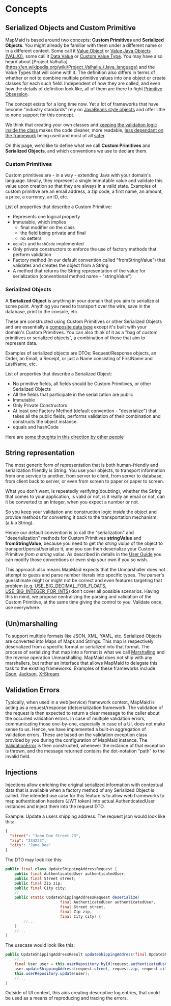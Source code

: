 # Concepts

## Serialized Objects and Custom Primitive
MapMaid is based around two concepts: **Custom Primitives** and **Serialized Objects**.
You might already be familiar with them under a different name or in a different context.
Some call it [Value Object](http://wiki.c2.com/?ValueObject) or 
[Value Java Objects (VALJO)](https://blog.joda.org/2014/03/valjos-value-java-objects.html),
some call it [Data Value](https://refactoring.guru/replace-data-value-with-object) or [Custom Value Type](https://en.wikipedia.org/wiki/Value_object#Java).
You may have also heard about [Project Valhalla](https://en.wikipedia.org/wiki/Project_Valhalla_(Java_language) and the Value Types that will come with it.
The definition also differs in terms of whether or not to combine multiple primitive values into one object or create classes for each such field. 
Independent of how they are called, and even how the details of definition look like, all of them are there to fight [Primitive Obsession](https://blog.ploeh.dk/2011/05/25/DesignSmellPrimitiveObsession/).

The concept exists for a long time now. Yet a lot of frameworks that have become "industry standards" rely on [JavaBeans style objects]((http://www.javapractices.com/topic/TopicAction.do?Id=84)) and offer little to none support for this concept.

We think that creating your own classes and
[keeping the validation logic inside the class](https://enterprisecraftsmanship.com/2017/08/07/always-valid-vs-not-always-valid-domain-model/)
makes the code cleaner, more readable, [less dependant on the framework](https://blog.cleancoder.com/uncle-bob/2014/05/11/FrameworkBound.html) being used and most of
all [safer](10_DomainDrivenSecurity.md). 

On this page, we'd like to define what we call **Custom Primitives** and **Serialized Objects**, and which conventions we use to declare them. 

### Custom Primitives

Custom primitives are - in a way - extending Java with your domain's language.
Ideally, they represent a single immutable value and validate this value upon creation so that they are always in a valid state.
Examples of custom primitive are an email address, a zip code, a first name, an amount, a price, a currency, an ID, etc. 

List of properties that describe a Custom Primitive:

* Represents one logical property
* Immutable, which implies
    * final modifier on the class
    * the field being private and final
    * no setters
* `equals` and `hashCode` implemented 
* Only private constructors to enforce the use of factory methods that perform validation 
* Factory method (in our default convention called "fromStringValue") that validates and creates the object from a String
* A method that returns the String representation of the value for serialization (conventional method name - "stringValue")

### Serialized Objects

A **Serialized Object** is anything in your domain that you aim to serialize at some point.
Anything you need to transport over the wire, save in the database, print to the console, etc. 

These are constructed using Custom Primitives or other Serialized Objects and are essentially a [composite data type](https://en.wikipedia.org/wiki/Composite_data_type) except it's built with your domain's Custom Primitives. 
You can also think of it as a "bag of custom primitives or serialized objects", a combination of those that aim to represent data. 

Examples of serialized objects are DTOs: Request/Response objects, an Order, an Email, a Receipt, or just a Name consisting of FirstName and LastName, etc.     

List of properties that describe a Serialized Object:

* No primitive fields, all fields should be Custom Primitives, or other Serialized Objects
* All the fields that participate in the serialization are public
* Immutable
* Only Private Constructors
* At least one Factory Method (default convention - "deserialize") that takes all the public fields, performs validation of their combination and constructs the object instance.
* equals and hashCode


Here are [some thoughts in this direction by other people](http://blog.cleancoder.com/uncle-bob/2019/06/16/ObjectsAndDataStructures.html)

## String representation

The most generic form of representation that is both human-friendly and serialization friendly is String. You use your objects, to transport information from one service to another, from server to client, from server to database, from client back to server, or even from screen to paper or paper to screen. 

What you don't want, is repeatedly verifying(doubting), whether the String that comes to your application, is valid or not, is it really an email or not, can it be converted to an Integer, when you expect a number or not.

So you keep your validation and construction logic _inside_ the object and provide methods for converting it back to the transportation mechanism (a.k.a String).

Hence our default convention is to call the "serialization" and "deserialization" methods for Custom Primitives **stringValue** and **fromStringValue**, because you need to get _the string value_ of the object to transport/persist/serialize it, and you can then deserialize your Custom Primitive _from a string value_. As described in details in the [User Guide](UserGuide.md) you can modify those conventions or even ship your own if you so wish.

This approach also means MapMaid expects that the Unmarshaller does not attempt to guess and parse number literals into specific types. The parser's guesstimate might or might not be correct and even features targeting that problem (e.g. [USE_BIG_DECIMAL_FOR_FLOATS, USE_BIG_INTEGER_FOR_INTS](https://github.com/FasterXML/jackson-databind/wiki/Deserialization-Features)) don't cover all possible scenarios.
Having this in mind, we propose centralizing the parsing and validation of the Custom Primitive, at the same time giving the control to you. Validate once, use everywhere.

## (Un)marshalling

To support multiple formats like JSON, XML, YAML, etc. Serialized Objects are converted into Maps of Maps and Strings. This map is respectively deserialized from a specific format or serialized into that format. The process of serializing that map into a format is what we call [Marshalling](https://en.wikipedia.org/wiki/Marshalling_(computer_science)) and the reverse operation Unmarshalling.
MapMaid does not ship with any marshallers, but rather an interface that allows MapMaid to delegate this task to the existing frameworks.
Examples of these frameworks include [Gson](https://github.com/google/gson), [Jackson](https://github.com/FasterXML/jackson), [X-Stream](https://x-stream.github.io/).

## Validation Errors

Typically, when used in a web(service) framework context, MapMaid is acting as a request/response (de)serialization framework. The validation of the request is then expected to return a clear message to the caller about the occurred validation errors. In case of multiple validation errors, communicating those one-by-one, especially in case of a UI, does not make sense to us. Hence, we have implemented a built-in aggregation of validation errors. These are based on the validation exception class provided by you during the configuration of MapMaid instance. The [ValidationError](../core/src/main/java/de/quantummaid/mapmaid/deserialization/validation/ValidationError.java) is then constructed, whenever the instance of that exception is thrown, and the message returned contains the dot-notation "path" to the invalid field.

## Injections

Injections allow enriching the original serialized information with contextual data that is available when a factory 
method of any Serialized Object is called. The intended use case for this feature is to allow web frameworks to map
authentication headers (JWT token) into actual AuthenticatedUser instances and inject them into the request DTO.

Example: Update a users shipping address.
The request json would look like this:
```json
{
  "street": "John Doe Street 23",
  "zip": "234223",
  "city": "Jane Doe"
}
```
The DTO may look like this:
```java
public final class UpdateShippingAddressRequest {
    public final AuthenticatedUser authenticatedUser;
    public final Street street;
    public final Zip zip;
    public final City city;
    //...
    public static UpdateShippingAddressRequest deserialize(
                        final AuthenticatedUser authenticatedUser,
                        final Street street,
                        final Zip zip,
                        final City city) {
        //...
    }
    //...
}
```
The usecase would look like this:
```java
public UpdateShippingAddressResult updateShippingAddress(final UpdateShippingAddressRequest request) {
    //...
    final User user = this.userRepository.byId(request.authenticatedUser.id);
    user.updateShippingAddress(request.street, request.zip, request.city);
    this.userRepository.update(user);
    //...
}
```
 
Outside of UI context, this aids creating descriptive log entries, that could be used as a means of reproducing and tracing the errors.  
